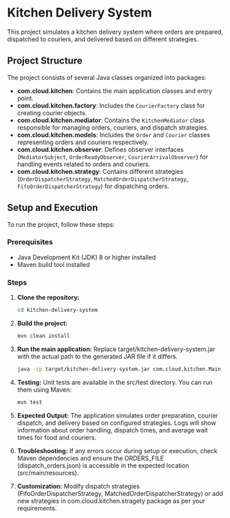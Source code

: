 # Kitchen Delivery System

This project simulates a kitchen delivery system where orders are prepared, dispatched to couriers, and delivered based on different strategies.

## Project Structure

The project consists of several Java classes organized into packages:

- **com.cloud.kitchen**: Contains the main application classes and entry point.
- **com.cloud.kitchen.factory**: Includes the `CourierFactory` class for creating courier objects.
- **com.cloud.kitchen.mediator**: Contains the `KitchenMediator` class responsible for managing orders, couriers, and dispatch strategies.
- **com.cloud.kitchen.models**: Includes the `Order` and `Courier` classes representing orders and couriers respectively.
- **com.cloud.kitchen.observer**: Defines observer interfaces (`MediatorSubject`, `OrderReadyObserver`, `CourierArrivalObserver`) for handling events related to orders and couriers.
- **com.cloud.kitchen.strategy**: Contains different strategies (`OrderDispatcherStrategy`, `MatchedOrderDispatcherStrategy`, `FifoOrderDispatcherStrategy`) for dispatching orders.

## Setup and Execution

To run the project, follow these steps:

### Prerequisites

- Java Development Kit (JDK) 8 or higher installed
- Maven build tool installed

### Steps

1. **Clone the repository:**

   ```bash
   cd kitchen-delivery-system

2. **Build the project:**

     ```bash
   mvn clean install

3. **Run the main application:**
Replace target/kitchen-delivery-system.jar with the actual path to the generated JAR file if it differs.

    ```bash
   java -cp target/kitchen-delivery-system.jar com.cloud.kitchen.Main

4. **Testing:**
Unit tests are available in the src/test directory. You can run them using Maven:
    ```bash
   mvn test

5.  **Expected Output:**
The application simulates order preparation, courier dispatch, and delivery based on configured strategies.
Logs will show information about order handling, dispatch times, and average wait times for food and couriers.

  
6.   **Troubleshooting:**
If any errors occur during setup or execution, check Maven dependencies and ensure the ORDERS_FILE (dispatch_orders.json) is accessible in the expected location (src/main/resources).


7.  **Customization:**
Modify dispatch strategies (FifoOrderDispatcherStrategy, MatchedOrderDispatcherStrategy) or add new strategies in com.cloud.kitchen.stragety package as per your requirements.